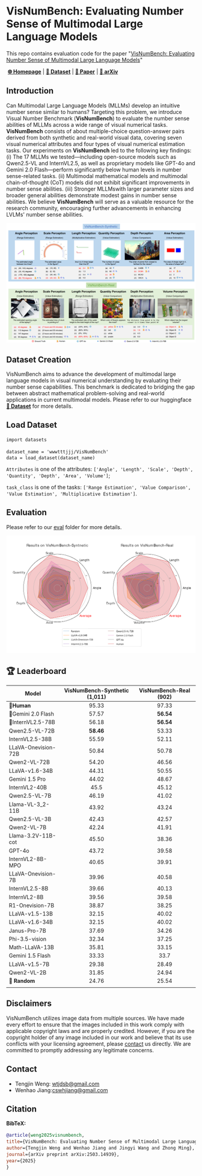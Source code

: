 # VisNumBench: Evaluating Number Sense of Multimodal Large Language Models

This repo contains evaluation code for the paper "[VisNumBench: Evaluating Number Sense of Multimodal Large Language Models](https://arxiv.org/abs/2404.12390.pdf)"

​																[**🌐 Homepage**](https://wwwtttjjj.github.io/VisNumBench/) | [**🤗 Dataset**](https://huggingface.co/datasets/wwwtttjjj/VisNumBench) | [**📑 Paper**](https://arxiv.org/pdf/2503.14939v1) | [**📖 arXiv**](https://arxiv.org/abs/2503.14939v1)



## Introduction

Can Multimodal Large Language Models (MLLMs) develop an intuitive number sense similar to humans? Targeting this problem, we introduce Visual Number Benchmark (<b>VisNumBench</b>) to evaluate the number sense abilities of MLLMs across a wide range of visual numerical tasks. <b>VisNumBench</b> consists of about multiple-choice question-answer pairs derived from both synthetic and real-world visual data, covering seven visual numerical attributes and four types of visual numerical estimation tasks. Our experiments on <b>VisNumBench</b> led to the following key findings: (i) The 17 MLLMs we tested—including open-source models such as Qwen2.5-VL and InternVL2.5, as well as proprietary models like GPT-4o and Gemini 2.0 Flash—perform significantly below human levels in number sense-related tasks. (ii) Multimodal mathematical models and multimodal chain-of-thought (CoT) models did not exhibit significant improvements in number sense abilities. (iii) Stronger MLLMswith larger parameter sizes and broader general abilities demonstrate modest gains in number sense abilities. We believe <b>VisNumBench</b> will serve as a valuable resource for the research community, encouraging further advancements in enhancing LVLMs' number sense abilities.

![Alt text](assets/overall.jpg)
## Dataset Creation

VisNumBench aims to advance the development of multimodal large language models in visual numerical understanding by evaluating their number sense capabilities. This benchmark is dedicated to bridging the gap between abstract mathematical problem-solving and real-world applications in current multimodal models. Please refer to our huggingface [**🤗 Dataset**](https://huggingface.co/datasets/wwwtttjjj/VisNumBench) for more details.

## Load Dataset

```
import datasets

dataset_name = 'wwwtttjjj/VisNumBench'
data = load_dataset(dataset_name)
```
`Attributes` is one of the attributes: `['Angle', 'Length', 'Scale', 'Depth', 'Quantity', 'Depth', 'Area', 'Volume']`;

`task_class` is one of the tasks: `['Range Estimation', 'Value Comparison', 'Value Estimation', 'Multiplicative Estimation']`.

## Evaluation
Please refer to our [eval](eval) folder for more details.

<img src="assets/radar.jpg"  />

## 🏆 Leaderboard

| Model                      | VisNumBench-Synthetic (1,011) | VisNumBench-Real (902) |
|----------------------------|:-----------:|:------------:|
| 🏅**Human**          |             95.33             |         97.33          |
| 🥈Gemini 2.0 Flash   |             57.57             |       **56.54**        |
| 🥉InternVL2.5-78B    |             56.18             |       **56.54**        |
| Qwen2.5-VL-72B      |           **58.46**           |         53.33          |
| InternVL2.5-38B     |             55.59             |         52.11          |
| LLaVA-Onevision-72B |             50.84             |         50.78          |
| Qwen2-VL-72B        |             54.20             |         46.56          |
| LLaVA-v1.6-34B      |             44.31             |         50.55          |
| Gemini 1.5 Pro      |             44.02             |         48.67          |
| InternVL2-40B       |             45.5              |         45.12          |
| Qwen2.5-VL-7B       |             46.19             |         41.02          |
| Llama-VL-3_2-11B    |             43.92             |         43.24          |
| Qwen2.5-VL-3B       |             42.43             |         42.57          |
| Qwen2-VL-7B         |             42.24             |         41.91          |
| Llama-3.2V-11B-cot  |             45.50             |         38.36          |
| GPT-4o              |             43.72             |         39.58          |
| InternVL2-8B-MPO    |             40.65             |         39.91          |
| LLaVA-Onevision-7B  |             39.96             |         40.58          |
| InternVL2.5-8B      |             39.66             |         40.13          |
| InternVL2-8B        |             39.56             |         39.58          |
| R1-Onevision-7B     |             38.87             |         38.25          |
| LLaVA-v1.5-13B      | 32.15 | 40.02 |
| LLaVA-v1.6-34B      | 32.15 | 40.02 |
| Janus-Pro-7B        | 37.69 | 34.26 |
| Phi-3.5-vision      | 32.34 | 37.25 |
| Math-LLaVA-13B      | 35.81 | 33.15 |
| Gemini 1.5 Flash    | 33.33 | 33.7 |
| LLaVA-v1.5-7B       | 29.38 | 28.49 |
| Qwen2-VL-2B | 31.85 | 24.94 |
| 👀 **Random** | 24.76 | 25.54 |
|  |  |  |

## Disclaimers

VisNumBench utilizes image data from multiple sources.  We have made every effort to ensure that the images included in this work comply with applicable copyright laws and are properly credited. However, if you are the copyright holder of any image included in our work and believe that its use conflicts with your licensing agreement, please [contact](#contact) us directly. We are committed to promptly addressing any legitimate concerns.

## Contact

- Tengjin Weng: wtjdsb@gmail.com
- Wenhao Jiang:cswhjiang@gmail.com

## Citation

**BibTeX:**
```bibtex
@article{weng2025visnumbench,
title={VisNumBench: Evaluating Number Sense of Multimodal Large Language Models},
author={Tengjin Weng and Wenhao Jiang and Jingyi Wang and Zhong Ming},
journal={arXiv preprint arXiv:2503.14939},
year={2025}
}
```
